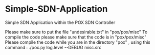 # Simple-SDN-Application
Simple SDN Application within the POX SDN Controller

Please make sure to put the file "undesirable.txt" in "pox/pox/misc"
To compile the code please make sure that the code is in "pox/pox/misc" 
Please compile the code while you are in the directory "pox" , using this command : ./pox.py log.level --DEBUG misc.src

